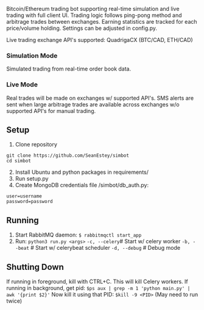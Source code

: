 Bitcoin/Ethereum trading bot supporting real-time simulation and live trading with full client UI. Trading logic follows ping-pong method and arbitrage trades between exchanges. Earning statistics are tracked for each price/volume holding. Settings can be adjusted in config.py.

Live trading exchange API's supported: QuadrigaCX (BTC/CAD, ETH/CAD)

### Simulation Mode

Simulated trading from real-time order book data.

### Live Mode

Real trades will be made on exchanges w/ supported API's. SMS alerts are sent when large arbitrage trades are available across exchanges w/o supported API's for manual trading.

## Setup

1. Clone repository
```
git clone https://github.com/SeanEstey/simbot
cd simbot
```
2. Install Ubuntu and python packages in requirements/
3. Run setup.py
4. Create MongoDB credentials file /simbot/db_auth.py:
```
user=username
password=password
```

## Running

1. Start RabbitMQ daemon:
`$ rabbitmqctl start_app`
2. Run:
`python3 run.py <args>`
`-c, --celery`# Start w/ celery worker
`-b, --beat`  # Start w/ celerybeat scheduler
`-d, --debug` # Debug mode

## Shutting Down

If running in foreground, kill with CTRL+C. This will kill Celery workers.
If running in background, get pid:
`$ps aux | grep -m 1 'python main.py' | awk '{print $2}'`
Now kill it using that PID:
`$kill -9 <PID>`
(May need to run twice)
